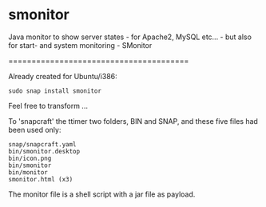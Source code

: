 # smonitor
Java monitor to show server states - for Apache2, MySQL etc... - but also for start- and system monitoring - SMonitor

======================================= 

Already created for Ubuntu/i386:

`
sudo snap install smonitor
`



Feel free to transform ...

To 'snapcraft' the ttimer two folders, BIN and SNAP, and these five files had been used only:

    snap/snapcraft.yaml
    bin/smonitor.desktop
    bin/icon.png
    bin/smonitor
    bin/monitor
    smonitor.html (x3)

The monitor file is a shell script with a jar file as payload.
